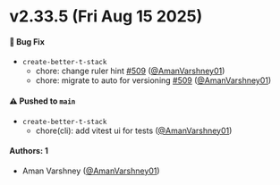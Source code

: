 # v2.33.5 (Fri Aug 15 2025)

#### 🐛 Bug Fix

- `create-better-t-stack`
  - chore: change ruler hint [#509](https://github.com/AmanVarshney01/create-better-t-stack/pull/509) ([@AmanVarshney01](https://github.com/AmanVarshney01))
  - chore: migrate to auto for versioning [#509](https://github.com/AmanVarshney01/create-better-t-stack/pull/509) ([@AmanVarshney01](https://github.com/AmanVarshney01))

#### ⚠️ Pushed to `main`

- `create-better-t-stack`
  - chore(cli): add vitest ui for tests ([@AmanVarshney01](https://github.com/AmanVarshney01))

#### Authors: 1

- Aman Varshney ([@AmanVarshney01](https://github.com/AmanVarshney01))

